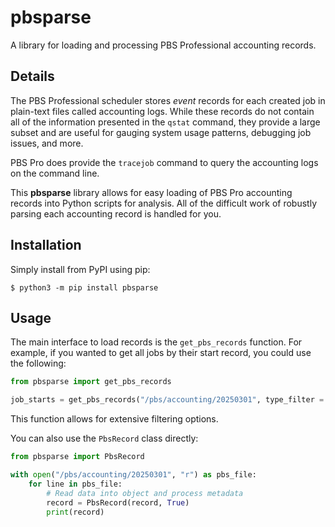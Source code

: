# pbsparse
A library for loading and processing PBS Professional accounting records.

## Details
The PBS Professional scheduler stores *event* records for each created job in
plain-text files called accounting logs. While these records do not contain all
of the information presented in the `qstat` command, they provide a large subset
and are useful for gauging system usage patterns, debugging job issues, and
more.

PBS Pro does provide the `tracejob` command to query the accounting logs on the
command line.

This **pbsparse** library allows for easy loading of PBS Pro accounting records
into Python scripts for analysis. All of the difficult work of robustly parsing
each accounting record is handled for you.

## Installation

Simply install from PyPI using pip:

```shell
$ python3 -m pip install pbsparse
```

## Usage

The main interface to load records is the `get_pbs_records` function. For
example, if you wanted to get all jobs by their start record, you could use the
following:

```python
from pbsparse import get_pbs_records

job_starts = get_pbs_records("/pbs/accounting/20250301", type_filter = "S")
```

This function allows for extensive filtering options.

You can also use the `PbsRecord` class directly:

```python
from pbsparse import PbsRecord

with open("/pbs/accounting/20250301", "r") as pbs_file:
    for line in pbs_file:
        # Read data into object and process metadata
        record = PbsRecord(record, True)
        print(record)
```
